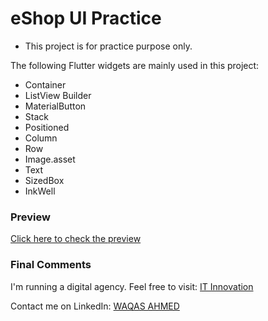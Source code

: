 # eShop UI Practice

- This project is for practice purpose only.


The following Flutter widgets are mainly used in this project:
- Container
- ListView Builder
- MaterialButton
- Stack
- Positioned
- Column
- Row
- Image.asset
- Text
- SizedBox
- InkWell

### Preview
[Click here to check the preview](https://www.behance.net/gallery/134153763/E-Wallet-MObile-App-UIUX)

### Final Comments
I'm running a digital agency. Feel free to visit: [IT Innovation](https://itinnovation.pk/)

Contact me on LinkedIn: [WAQAS AHMED](https://linkedin.com/in/waqasahmed26)
